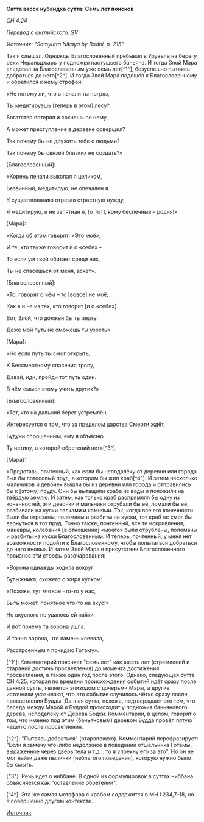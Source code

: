 **Сатта васса нубандха сутта: Семь лет поисков**

_СН 4\.24_

_Перевод с английского: SV_

_Источник: "Samyutta Nikaya by Bodhi, p\. 215"_

Так я слышал\. Однажды Благословенный пребывал в Урувеле на берегу реки Нераньджары у подножья пастушьего баньяна\. И тогда Злой Мара следовал за Благословенным уже семь лет\[^1^\], безуспешно пытаясь добраться до него\[^2^\]\. И тогда Злой Мара подошёл к Благословенному и обратился к нему строфой:

«Не потому ли, что в печали ты погряз,

Ты медитируешь \[теперь в этом\] лесу?

Богатство потерял и сохнешь по нему,

А может преступление в деревне совершил?

Так почему бы не дружить тебе с людьми?

Так почему бы связей близких не создать?»

\[Благословенный\]:

«Корень печали выкопал я целиком,

Безвинный, медитирую, не опечален я\.

К существованию отрезав страстную нужду,

Я медитирую, и не запятнан я, \[о Тот\], кому беспечные – родня\!»

\[Мара\]:

«Когда об этом говорят: «Это моё»,

И те, кто также говорит и о «себе» –

То если ум твой обитает среди них,

Ты не спасёшься от меня, аскет»\.

\[Благословенный\]:

«То, говорят о чём – то \[вовсе\] не моё,

Как я и не из тех, кто говорит \[и о «себе»\]\.

Вот, Злой, что должен бы ты знать:

Даже мой путь не сможешь ты узреть»\.

\[Мара\]:

«Но если путь ты смог открыть,

К Бессмертному спасения тропу,

Давай, иди, пройди тот путь один\.

В чём смысл этому учить других?»

\[Благословенный\]:

«Тот, кто на дальний берег устремлён,

Интересуется о том, что за пределом царства Смерти ждёт\.

Будучи спрошенным, ему я объясню

Ту истину, в которой обретений нет»\[^3^\]\.

\[Мара\]:

«Представь, почтенный, как если бы неподалёку от деревни или города был бы лотосовый пруд, в котором бы жил краб\[^4^\]\. И затем несколько мальчиков и девочек вышли бы из деревни или города и отправились бы к \[этому\] пруду\. Они бы вытащили краба из воды и положили на твёрдую землю\. И затем, как только краб распрямлял бы одну из конечностей, эти девочки и мальчики отрубали бы её, ломали бы её, разбивали на куски палками и камнями\. Так, когда все его конечности были бы отрезаны, поломаны и разбиты на куски, тот краб не смог бы вернуться в тот пруд\. Точно также, почтенный, все те искривления, манёвры, колебания \[в отношении\] «моего» были отрублены, поломаны и разбиты на куски Благословенным\. И теперь, почтенный, у меня нет возможности подойти к Благословенному, чтобы попытаться добраться до него вновь»\. И затем Злой Мара в присутствии Благословенного произнёс эти строфы разочарования:

«Ворона однажды ходила вокруг

Булыжника, схожего с жира куском:

«Похоже, тут мягкое что\-то у нас,

Быть может, приятное что\-то на вкус\!»

Но вкусного не удалось ей найти,

И вот почему та ворона ушла\.

И точно ворона, что камень клевала,

Расстроенным я покидаю Готаму»\.

\[^1^\]: Комментарий поясняет "семь лет" как шесть лет \(стремлений и стараний достичь просветления\) до момента достижения просветления, а также один год после этого\. Однако, следующая сутта СН 4\.25, которая по времени происхождения событий идёт сразу после данной сутты, является эпизодом с дочерьми Мары, а другие источники указывают, что это событие случилось чётко сразу после просветления Будды\. Данная сутта, похоже, подтверждает это тем, что беседа между Марой и Буддой происходит у подножия баньянового дерева, неподалёку от Дерева Бодхи\. Комментарии, в целом, говорят о том, что именно под этим \(баньяновым\) деревом Будда провёл пятую неделю после просветления\.

\[^2^\]: "Пытаясь добраться" \(отарапеккхо\)\. Комментарий перефразирует: "Если я замечу что\-либо недолжное в поведении отшельника Готамы, выраженное через дверь тела и т\.д… то я упрекну его за это"\. Но он не мог найти даже пылинки \(неблагого поведения\), которую нужно было бы смыть\.

\[^3^\]: Речь идёт о ниббане\. В одной из формулировок в суттах ниббана объясняется как "оставление обретений"\.

\[^4^\]: Эта же самая метафора с крабом содержится в МН I 234,7\-18, но в совершенно другом контексте\.

[Источник](https://www\.theravada\.ru/Teaching/Canon/Suttanta/Texts/sn4_24\-satta\-vassa\-nubandha\-sutta\-sv\.htm)